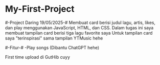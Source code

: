 # My-First-Project

#-Project Daring 19/05/2025-#
Membuat card berisi judul lagu, artis, likes, dan play menggunakan JavaScript, HTML, dan CSS.
Dalam tugas ini saya membuat tampilan card berisi tiga lagu favorite saya
Untuk tampilan card saya "terinspirasi" sama tampilan YTMusic hehe

#-Fitur-#
-Play songs (Dibantu ChatGPT hehe)



First time upload di GutHib cuyy
